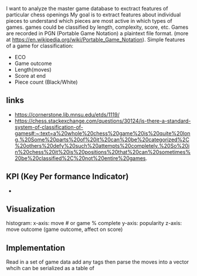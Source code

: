 I want to analyze the master game database to exctract features of particular chess openings
My goal is to extract features about individual pieces to understand which pieces are most active in which types of games. games could be classified by length, complexity, score, etc.
Games are recorded in PGN (Portable Game Notation) a plaintext file format. (more at https://en.wikipedia.org/wiki/Portable_Game_Notation).
Simple features of a game for classification:
* ECO
* Game outcome
* Length(moves)
* Score at end
* Piece count (Black/White)

## links

* https://cornerstone.lib.mnsu.edu/etds/1119/
* https://chess.stackexchange.com/questions/30124/is-there-a-standard-system-of-classification-of-games#:~:text=a%20whole%20chess%20game%20is%20quite%20long.%20Some%20parts%20of%20it%20can%20be%20categorized%2C%20others%20defy%20such%20attempts%20completely.%20So%20in%20chess%20it%20is%20positions%20that%20can%20sometimes%20be%20classified%2C%20not%20entire%20games.

## KPI (Key Per formance Indicator)

* 

## Visualization

histogram:
x-axis: move # or game % complete
y-axis: popularity
z-axis: move outcome (game outcome, affect on score)


## Implementation

Read in a set of game data add any tags then parse the moves into a vector whcih can be serialized as a table of  